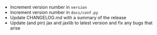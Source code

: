 - Increment version number in `version`	
- Increment version number in `docs/conf.py`	
- Update CHANGELOG.md with a summary of the release	
- Update (and pin) jax and jaxlib to latest version and fix any bugs that arise	
